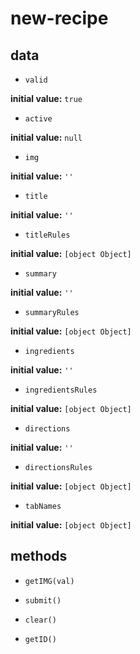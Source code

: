 # new-recipe 

## data 

- `valid` 

**initial value:** `true` 

- `active` 

**initial value:** `null` 

- `img` 

**initial value:** `''` 

- `title` 

**initial value:** `''` 

- `titleRules` 

**initial value:** `[object Object]` 

- `summary` 

**initial value:** `''` 

- `summaryRules` 

**initial value:** `[object Object]` 

- `ingredients` 

**initial value:** `''` 

- `ingredientsRules` 

**initial value:** `[object Object]` 

- `directions` 

**initial value:** `''` 

- `directionsRules` 

**initial value:** `[object Object]` 

- `tabNames` 

**initial value:** `[object Object]` 

## methods 

- `getIMG(val)` 

- `submit()` 

- `clear()` 

- `getID()` 

